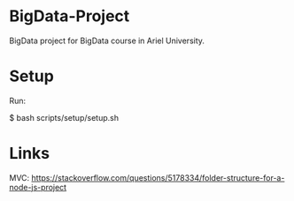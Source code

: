 # BigData-Project
BigData project for BigData course in Ariel University.

# Setup
Run:

$ bash scripts/setup/setup.sh

# Links

MVC:  https://stackoverflow.com/questions/5178334/folder-structure-for-a-node-js-project

